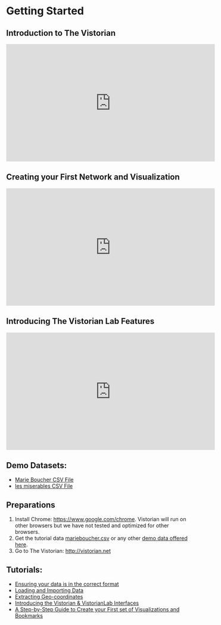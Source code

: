 <link rel="stylesheet" type="text/css" href="assets/styles/style.css">

# Getting Started

## Introduction to The Vistorian

<iframe width="560" height="315" src="https://www.youtube.com/embed/lr9Kfo-3y5g" title="The Vistorian" frameborder="0" allow="accelerometer; autoplay; clipboard-write; encrypted-media; gyroscope; picture-in-picture" allowfullscreen></iframe>


## Creating your First Network and Visualization

<iframe width="560" height="315" src="https://www.youtube.com/embed/eXIDFK2vJ6Y" title="The Vistorian" frameborder="0" allow="accelerometer; autoplay; clipboard-write; encrypted-media; gyroscope; picture-in-picture" allowfullscreen></iframe>

## Introducing The Vistorian Lab Features

<iframe width="560" height="315" src="https://www.youtube.com/embed/dhzYcJM9FGg" title="The Vistorian" frameborder="0" allow="accelerometer; autoplay; clipboard-write; encrypted-media; gyroscope; picture-in-picture" allowfullscreen></iframe>


## Demo Datasets:
* [Marie Boucher CSV File](https://drive.google.com/file/d/1Os_1D7xQEQHN_hujn8lf1qRVTwHTl8yV/view?usp=sharing)
* [les miserables CSV File](https://drive.google.com/file/d/11cSkZ9TYX7B1mq8gSIuKwEjahlEEmRH8/view?usp=sharing)
<!--* [Marie Boucher Bookmarks Sample JSON File](https://drive.google.com/file/d/1JcKxDLNq0_mj1-QouciMe7yHekDlmDRm/view?usp=sharing)-->





## Preparations 
1. Install Chrome: https://www.google.com/chrome. Vistorian will run on other browsers but we have not tested and optimized for other browsers.
2. Get the tutorial data [marieboucher.csv](  https://docs.google.com/spreadsheets/d/1sv2jakoxfNYPtqsQ5kI7SuzDBlW10xMwwiVSNVg2jD4/edit#gid=1326995075) or any other [demo data offered here](#demo-datasets).
3. Go to The Vistorian: http://vistorian.net

## Tutorials:
* [Ensuring your data is in the correct format ](https://vistorian.github.io/formattingdata.html)
* [Loading and Importing Data](tutorial/loading-data.html)
* [Extracting Geo-coordinates](tutorial/geocoordinates.html)
* [Introducing the Vistorian & VistorianLab Interfaces](https://vistorian.github.io/vistorian_Interface.html)
* [A Step-by-Step Guide to Create your First set of Visualizations and Bookmarks](https://vistorian.github.io/tutorial/bookmarks.html)



